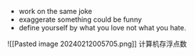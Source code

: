 

- work on the same joke
- exaggerate something could be funny
- define yourself by what you love not what you hate.

![[Pasted image 20240212005705.png]]
计算机存浮点数

